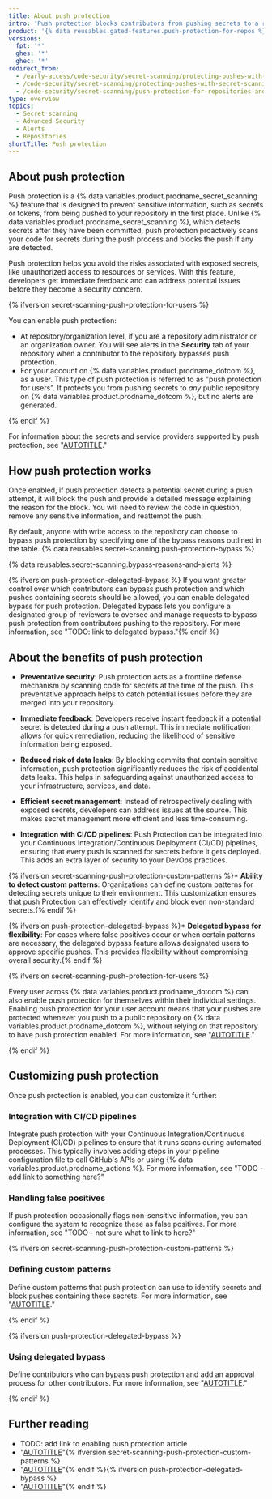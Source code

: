 ```yaml
---
title: About push protection
intro: 'Push protection blocks contributors from pushing secrets to a repository and generates an alert whenever a contributor bypasses the block.{% ifversion secret-scanning-push-protection-for-users %} Push protection can be applied at the repository, organization, and user account level{% else %} You can apply push protection at repository or organization level{% endif %}.'
product: '{% data reusables.gated-features.push-protection-for-repos %}'
versions:
  fpt: '*'
  ghes: '*'
  ghec: '*'
redirect_from:
  - /early-access/code-security/secret-scanning/protecting-pushes-with-secret-scanning
  - /code-security/secret-scanning/protecting-pushes-with-secret-scanning
  - /code-security/secret-scanning/push-protection-for-repositories-and-organizations
type: overview
topics:
  - Secret scanning
  - Advanced Security
  - Alerts
  - Repositories
shortTitle: Push protection
---
```


## About push protection

Push protection is a {% data variables.product.prodname_secret_scanning %} feature that is designed to prevent sensitive information, such as secrets or tokens, from being pushed to your repository in the first place. Unlike {% data variables.product.prodname_secret_scanning %}, which detects secrets after they have been committed, push protection proactively scans your code for secrets during the push process and blocks the push if any are detected.

Push protection helps you avoid the risks associated with exposed secrets, like unauthorized access to resources or services. With this feature, developers get immediate feedback and can address potential issues before they become a security concern.

{% ifversion secret-scanning-push-protection-for-users %}

You can enable push protection:

* At repository/organization level, if you are a repository administrator or an organization owner. You will see alerts in the **Security** tab of your repository when a contributor to the repository bypasses push protection.
* For your account on {% data variables.product.prodname_dotcom %}, as a user. This type of push protection is referred to as "push protection for users". It protects you from pushing secrets to _any_ public repository on {% data variables.product.prodname_dotcom %}, but no alerts are generated.

{% endif %}

For information about the secrets and service providers supported by push protection, see "[AUTOTITLE](/code-security/secret-scanning/introduction/supported-secret-scanning-patterns#supported-secrets)."

## How push protection works

Once enabled, if push protection detects a potential secret during a push attempt, it will block the push and provide a detailed message explaining the reason for the block. You will need to review the code in question, remove any sensitive information, and reattempt the push.

By default, anyone with write access to the repository can choose to bypass push protection by specifying one of the bypass reasons outlined in the table. {% data reusables.secret-scanning.push-protection-bypass %}

{% data reusables.secret-scanning.bypass-reasons-and-alerts %}

{% ifversion push-protection-delegated-bypass %} If you want greater control over which contributors can bypass push protection and which pushes containing secrets should be allowed, you can enable delegated bypass for push protection. Delegated bypass lets you configure a designated group of reviewers to oversee and manage requests to bypass push protection from contributors pushing to the repository. For more information, see "TODO: link to delegated bypass."{% endif %}

## About the benefits of push protection

* **Preventative security**: Push protection acts as a frontline defense mechanism by scanning code for secrets at the time of the push. This preventative approach helps to catch potential issues before they are merged into your repository.

* **Immediate feedback**: Developers receive instant feedback if a potential secret is detected during a push attempt. This immediate notification allows for quick remediation, reducing the likelihood of sensitive information being exposed.

* **Reduced risk of data leaks**: By blocking commits that contain sensitive information, push protection significantly reduces the risk of accidental data leaks. This helps in safeguarding against unauthorized access to your infrastructure, services, and data.

* **Efficient secret management**: Instead of retrospectively dealing with exposed secrets, developers can address issues at the source. This makes secret management more efficient and less time-consuming.

* **Integration with CI/CD pipelines**: Push Protection can be integrated into your Continuous Integration/Continuous Deployment (CI/CD) pipelines, ensuring that every push is scanned for secrets before it gets deployed. This adds an extra layer of security to your DevOps practices.

{% ifversion secret-scanning-push-protection-custom-patterns %}* **Ability to detect custom patterns**: Organizations can define custom patterns for detecting secrets unique to their environment. This customization ensures that push Protection can effectively identify and block even non-standard secrets.{% endif %}

{% ifversion push-protection-delegated-bypass %}* **Delegated bypass for flexibility**: For cases where false positives occur or when certain patterns are necessary, the delegated bypass feature allows designated users to approve specific pushes. This provides flexibility without compromising overall security.{% endif %}

{% ifversion secret-scanning-push-protection-for-users %}

Every user across {% data variables.product.prodname_dotcom %} can also enable push protection for themselves within their individual settings. Enabling push protection for your user account means that your pushes are protected whenever you push to a public repository on {% data variables.product.prodname_dotcom %}, without relying on that repository to have push protection enabled. For more information, see "[AUTOTITLE](/code-security/secret-scanning/working-with-secret-scanning-and-push-protection/push-protection-for-users)."

{% endif %}

## Customizing push protection

Once push protection is enabled, you can customize it further:

### Integration with CI/CD pipelines

Integrate push protection with your Continuous Integration/Continuous Deployment (CI/CD) pipelines to ensure that it runs scans during automated processes. This typically involves adding steps in your pipeline configuration file to call GitHub's APIs or using {% data variables.product.prodname_actions %}. For more information, see "TODO - add link to something here?"

### Handling false positives

If push protection occasionally flags non-sensitive information, you can configure the system to recognize these as false positives. For more information, see "TODO - not sure what to link to here?"

{% ifversion secret-scanning-push-protection-custom-patterns %}

### Defining custom patterns

Define custom patterns that push protection can use to identify secrets and block pushes containing these secrets. For more information, see "[AUTOTITLE](/code-security/secret-scanning/defining-custom-patterns-for-secret-scanning)."

{% endif %}

{% ifversion push-protection-delegated-bypass %}

### Using delegated bypass

Define contributors who can bypass push protection and add an approval process for other contributors. For more information, see "[AUTOTITLE](/code-security/secret-scanning/using-advanced-secret-scanning-and-push-protection-features/delegated-bypass-for-push-protection/about-delegated-bypass-for-push-protection)."

{% endif %}

## Further reading

* TODO: add link to enabling push protection article
* "[AUTOTITLE](/code-security/secret-scanning/working-with-push-protection)"{% ifversion secret-scanning-push-protection-custom-patterns %}
* "[AUTOTITLE](/code-security/secret-scanning/using-advanced-secret-scanning-and-push-protection-features/custom-patterns/defining-custom-patterns-for-secret-scanning)"{% endif %}{% ifversion push-protection-delegated-bypass %}
* "[AUTOTITLE](/code-security/secret-scanning/using-advanced-secret-scanning-and-push-protection-features/delegated-bypass-for-push-protection/about-delegated-bypass-for-push-protection)"{% endif %}
